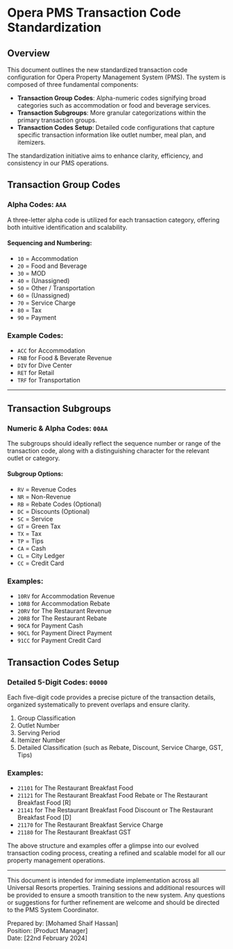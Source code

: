 # Opera PMS Transaction Code Standardization

## Overview

This document outlines the new standardized transaction code configuration for Opera Property Management System (PMS). The system is composed of three fundamental components:

- **Transaction Group Codes**: Alpha-numeric codes signifying broad categories such as accommodation or food and beverage services.
- **Transaction Subgroups**: More granular categorizations within the primary transaction groups.
- **Transaction Codes Setup**: Detailed code configurations that capture specific transaction information like outlet number, meal plan, and itemizers.

The standardization initiative aims to enhance clarity, efficiency, and consistency in our PMS operations.

## Transaction Group Codes

### Alpha Codes: `AAA`

A three-letter alpha code is utilized for each transaction category, offering both intuitive identification and scalability.

#### Sequencing and Numbering:

- `10` = Accommodation
- `20` = Food and Beverage
- `30` = MOD
- `40` = (Unassigned)
- `50` = Other / Transportation
- `60` = (Unassigned)
- `70` = Service Charge
- `80` = Tax
- `90` = Payment

### Example Codes:

- `ACC` for Accommodation
- `FNB` for Food & Beverate Revenue
- `DIV` for Dive Center
- `RET` for Retail
- `TRF` for Transportation

---

## Transaction Subgroups

### Numeric & Alpha Codes: `00AA`

The subgroups should ideally reflect the sequence number or range of the transaction code, along with a distinguishing character for the relevant outlet or category.

#### Subgroup Options:

- `RV` = Revenue Codes
- `NR` = Non-Revenue
- `RB` = Rebate Codes (Optional)
- `DC` = Discounts (Optional)
- `SC` = Service
- `GT` = Green Tax
- `TX` = Tax
- `TP` = Tips
- `CA` = Cash
- `CL` = City Ledger
- `CC` = Credit Card

### Examples:

- `10RV` for Accommodation Revenue
- `10RB` for Accommodation Rebate
- `20RV` for The Restaurant Revenue
- `20RB` for The Restaurant Rebate
- `90CA` for Payment Cash
- `90CL` for Payment Direct Payment
- `91CC` for Payment Credit Card

## Transaction Codes Setup

### Detailed 5-Digit Codes: `00000`

Each five-digit code provides a precise picture of the transaction details, organized systematically to prevent overlaps and ensure clarity.

1. Group Classification
2. Outlet Number
3. Serving Period
4. Itemizer Number
5. Detailed Classification (such as Rebate, Discount, Service Charge, GST, Tips)

### Examples:

- `21101` for The Restaurant Breakfast Food
- `21121` for The Restaurant Breakfast Food Rebate or The Restaurant Breakfast Food [R]
- `21141` for The Restaurant Breakfast Food Discount or The Restaurant Breakfast Food [D]
- `21170` for The Restaurant Breakfast Service Charge
- `21180` for The Restaurant Breakfast GST

The above structure and examples offer a glimpse into our evolved transaction coding process, creating a refined and scalable model for all our property management operations.

---

This document is intended for immediate implementation across all Universal Resorts properties. Training sessions and additional resources will be provided to ensure a smooth transition to the new system. Any questions or suggestions for further refinement are welcome and should be directed to the PMS System Coordinator.

Prepared by: [Mohamed Shaif Hassan]  
Position: [Product Manager]  
Date: [22nd February 2024]
